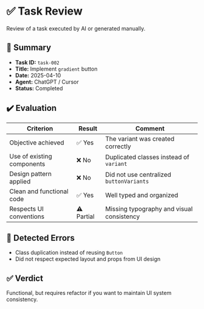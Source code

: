 # ✅ Task Review

Review of a task executed by AI or generated manually.

## 🧾 Summary

- **Task ID:** `task-002`
- **Title:** Implement `gradient` button
- **Date:** 2025-04-10
- **Agent:** ChatGPT / Cursor
- **Status:** Completed

## ✔️ Evaluation

| Criterion                  | Result     | Comment                                   |
| -------------------------- | ---------- | ----------------------------------------- |
| Objective achieved         | ✅ Yes     | The variant was created correctly         |
| Use of existing components | ❌ No      | Duplicated classes instead of `variant`   |
| Design pattern applied     | ❌ No      | Did not use centralized `buttonVariants`  |
| Clean and functional code  | ✅ Yes     | Well typed and organized                  |
| Respects UI conventions    | ⚠️ Partial | Missing typography and visual consistency |

## 🐞 Detected Errors

- Class duplication instead of reusing `Button`
- Did not respect expected layout and props from UI design

## ✅ Verdict

Functional, but requires refactor if you want to maintain UI system consistency.
